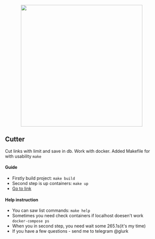 <p align="center"><a href="https://laravel.com" target="_blank"><img src="https://raw.githubusercontent.com/laravel/art/master/logo-lockup/5%20SVG/2%20CMYK/1%20Full%20Color/laravel-logolockup-cmyk-red.svg" width="400"></a></p>

## Cutter

Cut links with limit and save in db. Work with docker.
Added Makefile for with usability `make`

#### Guide
- Firstly build project: `make build`
- Second step is up containers: `make up`
- [Go to link](http://localhost:8000)

#### Help instruction
- You can saw list commands: `make help`
- Sometimes you need check containers if localhost doesen't work `docker-compose ps`
- When you in second step, you need wait some 265.1s(it's my time)
- If you have a few questions - send me to telegram @glurk